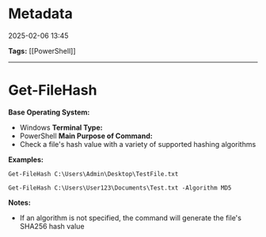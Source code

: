 # Metadata

2025-02-06 13:45

**Tags:** [[PowerShell]]

----
# Get-FileHash

**Base Operating System:**
- Windows
**Terminal Type:**
- PowerShell
**Main Purpose of Command:**
- Check a file's hash value with a variety of supported hashing algorithms

**Examples:**
```
Get-FileHash C:\Users\Admin\Desktop\TestFile.txt
```
```
Get-FileHash C:\Users\User123\Documents\Test.txt -Algorithm MD5
```
**Notes:**
- If an algorithm is not specified, the command will generate the file's SHA256 hash value
